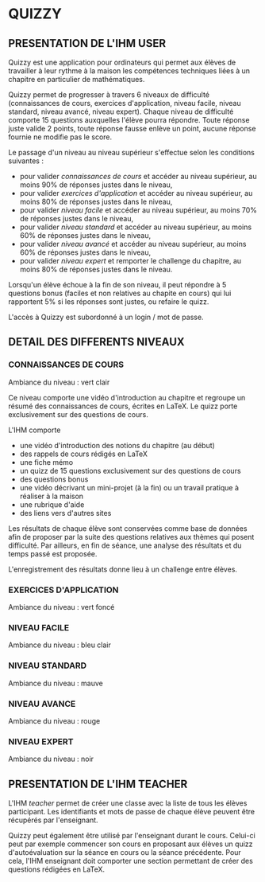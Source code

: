 # QUIZZY

## PRESENTATION DE L'IHM USER

Quizzy est une application pour ordinateurs qui permet aux élèves de travailler à leur rythme à la maison les compétences techniques liées à un chapitre en particulier de mathématiques.

Quizzy permet de progresser à travers 6 niveaux de difficulté (connaissances de cours, exercices d'application, niveau facile, niveau standard, niveau avancé, niveau expert). Chaque niveau de difficulté comporte 15 questions auxquelles l'élève pourra répondre. Toute réponse juste valide 2 points, toute réponse fausse enlève un point, aucune réponse fournie ne modifie pas le score. 

Le passage d'un niveau au niveau supérieur s'effectue selon les conditions suivantes :
* pour valider *connaissances de cours* et accéder au niveau supérieur, au moins 90% de réponses justes dans le niveau,
* pour valider *exercices d'application* et accéder au niveau supérieur, au moins 80% de réponses justes dans le niveau,
* pour valider *niveau facile* et accéder au niveau supérieur, au moins 70% de réponses justes dans le niveau,
* pour valider *niveau standard* et accéder au niveau supérieur, au moins 60% de réponses justes dans le niveau,
* pour valider *niveau avancé* et accéder au niveau supérieur, au moins 60% de réponses justes dans le niveau,
* pour valider *niveau expert* et remporter le challenge du chapitre, au moins 80% de réponses justes dans le niveau.

Lorsqu'un élève échoue à la fin de son niveau, il peut répondre à 5 questions bonus (faciles et non relatives au chapite en cours) qui lui rapportent 5% si les réponses sont justes, ou refaire le quizz.

L'accès à Quizzy est subordonné à un login / mot de passe.


## DETAIL DES DIFFERENTS NIVEAUX

### CONNAISSANCES DE COURS

Ambiance du niveau : vert clair

Ce niveau comporte une vidéo d'introduction au chapitre et regroupe un résumé des connaissances de cours, écrites en LaTeX. Le quizz porte exclusivement sur des questions de cours.

L'IHM comporte 
* une vidéo d'introduction des notions du chapitre (au début)
* des rappels de cours rédigés en LaTeX
* une fiche mémo
* un quizz de 15 questions exclusivement sur des questions de cours
* des questions bonus
* une vidéo décrivant un mini-projet (à la fin) ou un travail pratique à réaliser à la maison
* une rubrique d'aide
* des liens vers d'autres sites

Les résultats de chaque élève sont conservées comme base de données afin de proposer par la suite des questions relatives aux thèmes qui posent difficulté. Par ailleurs, en fin de séance, une analyse des résultats et du temps passé est proposée.

L'enregistrement des résultats donne lieu à un challenge entre élèves.


### EXERCICES D'APPLICATION

Ambiance du niveau : vert foncé


### NIVEAU FACILE

Ambiance du niveau : bleu clair


### NIVEAU STANDARD

Ambiance du niveau : mauve

### NIVEAU AVANCE

Ambiance du niveau : rouge

### NIVEAU EXPERT

Ambiance du niveau : noir


## PRESENTATION DE L'IHM TEACHER

L'IHM *teacher* permet de créer une classe avec la liste de tous les élèves participant. Les identifiants et mots de passe de chaque élève peuvent être récupérés par l'enseignant.

Quizzy peut également être utilisé par l'enseignant durant le cours. Celui-ci peut par exemple commencer son cours en proposant aux élèves un quizz d'autoévaluation sur la séance en cours ou la séance précédente. Pour cela, l'IHM enseignant doit comporter une section permettant de créer des questions rédigées en LaTeX.





